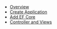 - [Overview](overview.md)
- [Create Application](create-application.md)
- [Add EF Core](add-ef-core.md)
- [Controller and Views](controller-and-views.md)